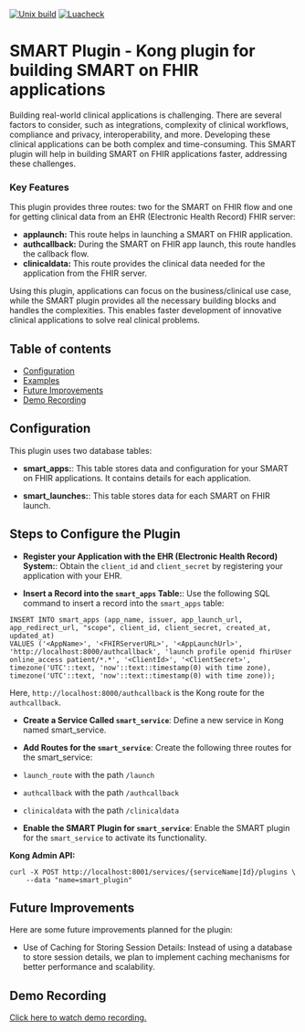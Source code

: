 [![Unix build](https://img.shields.io/github/actions/workflow/status/Kong/kong-plugin/test.yml?branch=master&label=Test&logo=linux)](https://github.com/Kong/kong-plugin/actions/workflows/test.yml)
[![Luacheck](https://github.com/Kong/kong-plugin/workflows/Lint/badge.svg)](https://github.com/Kong/kong-plugin/actions/workflows/lint.yml)

SMART Plugin - Kong plugin for building SMART on FHIR applications
====================

Building real-world clinical applications is challenging. There are several factors to consider, such as integrations, complexity of clinical workflows, compliance and privacy, interoperability, and more. Developing these clinical applications can be both complex and time-consuming. This SMART plugin will help in building SMART on FHIR applications faster, addressing these challenges.

### Key Features
This plugin provides three routes: two for the SMART on FHIR flow and one for getting clinical data from an EHR (Electronic Health Record) FHIR server:
- **applaunch:** This route helps in launching a SMART on FHIR application.
- **authcallback:** During the SMART on FHIR app launch, this route handles the callback flow.
- **clinicaldata:** This route provides the clinical data needed for the application from the FHIR server.

Using this plugin, applications can focus on the business/clinical use case, while the SMART plugin provides all the necessary building blocks and handles the complexities. This enables faster development of innovative clinical applications to solve real clinical problems.

## Table of contents

- [Configuration](#configuration)
- [Examples](#examples)
- [Future Improvements](#future-improvements)
- [Demo Recording](#demo-recording)

## Configuration

This plugin uses two database tables:

- **smart_apps:**: This table stores data and configuration for your SMART on FHIR applications. It contains details for each application.

- **smart_launches:**: This table stores data for each SMART on FHIR launch.

## Steps to Configure the Plugin

- **Register your Application with the EHR (Electronic Health Record) System:**:
Obtain the `client_id` and `client_secret` by registering your application with your EHR.

- **Insert a Record into the `smart_apps` Table:**:
Use the following SQL command to insert a record into the `smart_apps` table:
```
INSERT INTO smart_apps (app_name, issuer, app_launch_url, app_redirect_url, "scope", client_id, client_secret, created_at, updated_at) 
VALUES ('<AppName>', '<FHIRServerURL>', '<AppLaunchUrl>', 'http://localhost:8000/authcallback', 'launch profile openid fhirUser online_access patient/*.*', '<ClientId>', '<ClientSecret>', timezone('UTC'::text, 'now'::text::timestamp(0) with time zone), timezone('UTC'::text, 'now'::text::timestamp(0) with time zone));

```
Here, `http://localhost:8000/authcallback` is the Kong route for the `authcallback`.

- **Create a Service Called `smart_service`**:
Define a new service in Kong named smart_service.

- **Add Routes for the `smart_service`**:
Create the following three routes for the smart_service:

- `launch_route` with the path `/launch`
- `authcallback` with the path `/authcallback`
- `clinicaldata` with the path `/clinicaldata`

- **Enable the SMART Plugin for `smart_service`**:
Enable the SMART plugin for the `smart_service` to activate its functionality.

**Kong Admin API:**
```
curl -X POST http://localhost:8001/services/{serviceName|Id}/plugins \
    --data "name=smart_plugin"
```

## Future Improvements
Here are some future improvements planned for the plugin:

- Use of Caching for Storing Session Details: Instead of using a database to store session details, we plan to implement caching mechanisms for better performance and scalability.

## Demo Recording

[Click here to watch demo recording.](https://www.loom.com/share/e02d0ce9d06a45d1b2b42d9231c79bfa?sid=a462b394-9ef7-4132-8112-af81a79582d0)

